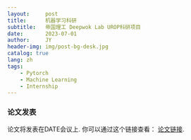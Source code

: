 ```yaml
---
layout:     post
title:      机器学习科研
subtitle:   帝国理工 Deepwok Lab UROP科研项目
date:       2023-07-01
author:     JY
header-img: img/post-bg-desk.jpg
catalog: true
lang: zh
tags:
    - Pytorch
    - Machine Learning
    - Internship
---
```



### 论文发表
论文将发表在DATE会议上. 你可以通过这个链接查看： [论文链接](https://arxiv.org/abs/2406.03088).